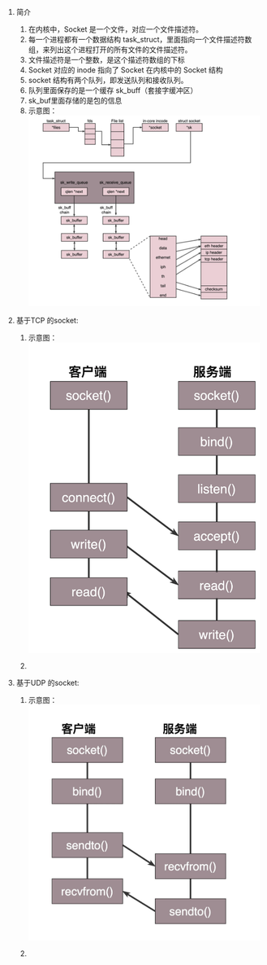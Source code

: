 1. 简介
    1. 在内核中，Socket 是一个文件，对应一个文件描述符。
    2. 每一个进程都有一个数据结构 task_struct，里面指向一个文件描述符数组，来列出这个进程打开的所有文件的文件描述符。
    3. 文件描述符是一个整数，是这个描述符数组的下标
    4. Socket 对应的 inode 指向了 Socket 在内核中的 Socket 结构
    5. socket 结构有两个队列，即发送队列和接收队列。
    6. 队列里面保存的是一个缓存 sk_buff（套接字缓冲区）
    7. sk_buf里面存储的是包的信息
    8. 示意图：![图片](./IMG/10.%20socket%20编程.md/17aa91b0.png)


2. 基于TCP 的socket:
    1. 示意图：![图片](./IMG/10.%20socket%20编程.md/7e15fdf4.png)

    2. 
3. 基于UDP 的socket:
    1. 示意图：![图片](./IMG/10.%20socket%20编程.md/8232bcbd.png)

    2. 

